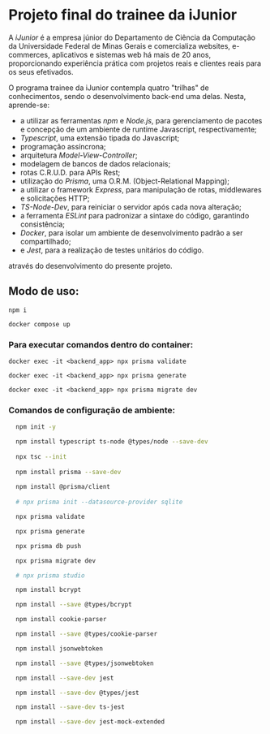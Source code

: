 # Projeto final do trainee da iJunior

A *iJunior* é a empresa júnior do Departamento de Ciência da Computação da Universidade Federal de Minas Gerais e comercializa websites, e-commerces, aplicativos e sistemas web há mais de 20 anos, proporcionando experiência prática com projetos reais e clientes reais para os seus efetivados.

O programa trainee da iJunior contempla quatro "trilhas" de conhecimentos, sendo o desenvolvimento 
back-end uma delas. Nesta, aprende-se: 
* a utilizar as ferramentas *npm* e *Node.js*, para gerenciamento de pacotes e concepção de um ambiente de runtime Javascript, respectivamente;
* *Typescript*, uma extensão tipada do Javascript;
* programação assíncrona;
* arquitetura *Model-View-Controller*;
* modelagem de bancos de dados relacionais;
* rotas C.R.U.D. para APIs Rest;
* utilização do *Prisma*, uma O.R.M. (Object-Relational Mapping);
* a utilizar o framework *Express*, para manipulação de rotas, middlewares e solicitações HTTP;
* *TS-Node-Dev*, para reiniciar o servidor após cada nova alteração;
* a ferramenta *ESLint* para padronizar a sintaxe do código, garantindo consistência;
* *Docker*, para isolar um ambiente de desenvolvimento padrão a ser compartilhado;
* e *Jest*, para a realização de testes unitários do código.

através do desenvolvimento do presente projeto.

## Modo de uso:

```bash:
npm i

docker compose up
```

### Para executar comandos dentro do container:

```bash:
docker exec -it <backend_app> npx prisma validate

docker exec -it <backend_app> npx prisma generate

docker exec -it <backend_app> npx prisma migrate dev
```

### Comandos de configuração de ambiente:

```bash
  npm init -y

  npm install typescript ts-node @types/node --save-dev
  
  npx tsc --init
  
  npm install prisma --save-dev
  
  npm install @prisma/client
  
  # npx prisma init --datasource-provider sqlite

  npx prisma validate

  npx prisma generate

  npx prisma db push

  npx prisma migrate dev

  # npx prisma studio

  npm install bcrypt

  npm install --save @types/bcrypt

  npm install cookie-parser

  npm install --save @types/cookie-parser

  npm install jsonwebtoken

  npm install --save @types/jsonwebtoken

  npm install --save-dev jest

  npm install --save-dev @types/jest

  npm install --save-dev ts-jest

  npm install --save-dev jest-mock-extended
```

